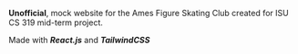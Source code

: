 **Unofficial**, mock website for the Ames Figure Skating Club created for ISU CS 319 mid-term project.

Made with **_React.js_** and **_TailwindCSS_**
